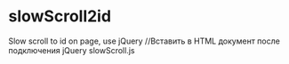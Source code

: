 # slowScroll2id
Slow scroll to id on page, use jQuery
//Вставить в HTML документ после подключения jQuery slowScroll.js
